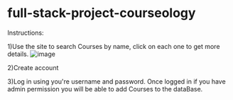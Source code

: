 # full-stack-project-courseology

Instructions:

1)Use the site to search Courses by name, click on each one to get more details. 
![image](https://user-images.githubusercontent.com/110024083/204528879-c9f258e5-e06a-403c-8645-6609da8a0eee.png)


2)Create account

3)Log in using you're username and password. Once logged in if you have admin permission you will be able to add Courses to the dataBase.
